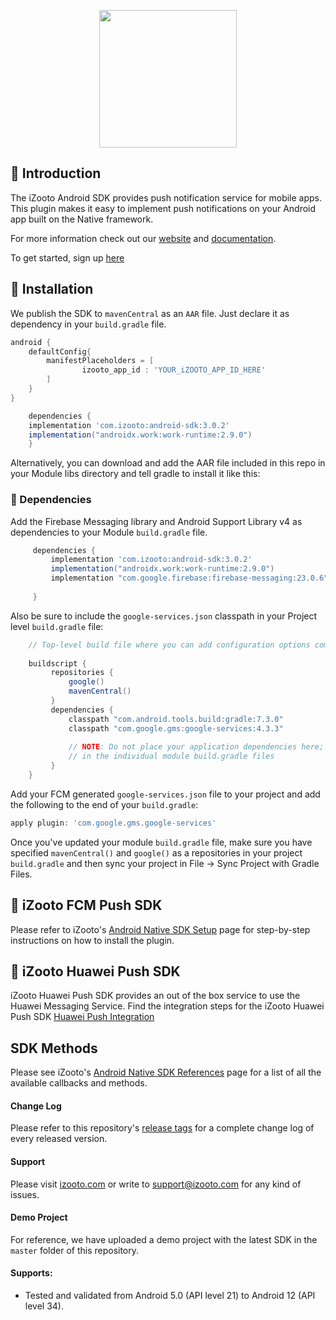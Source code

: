 <p align="center">
   <img src="https://user-images.githubusercontent.com/60651012/129727793-bc8b8f01-b317-4f1c-bace-c6882b86bff7.png" height="220">
</p>

## 👋 Introduction

The iZooto Android SDK provides push notification service for mobile apps. This plugin makes it easy to implement push notifications on your Android app built on the Native framework.

For more information check out our  [website](https://www.izooto.com)  and  [documentation](https://help.izooto.com/docs/app-push-notifications-overview).

To get started, sign up [here](https://panel.izooto.com/en/signup)

## 🎉 Installation

We publish the SDK to `mavenCentral` as an `AAR` file. Just declare it as dependency in your `build.gradle` file.
```groovy
android {
    defaultConfig{
        manifestPlaceholders = [
                izooto_app_id : 'YOUR_iZOOTO_APP_ID_HERE'
        ]
    }
}
```
```groovy
    dependencies {
    implementation 'com.izooto:android-sdk:3.0.2'
    implementation("androidx.work:work-runtime:2.9.0")
    }
```

Alternatively, you can download and add the AAR file included in this repo in your Module libs directory and tell gradle to install it like this:

### 📖 Dependencies

Add the Firebase Messaging library and Android Support Library v4 as dependencies to your Module `build.gradle` file.

```groovy
     dependencies {
         implementation 'com.izooto:android-sdk:3.0.2'
         implementation("androidx.work:work-runtime:2.9.0")
         implementation "com.google.firebase:firebase-messaging:23.0.6"
       
     }
```

Also be sure to include the `google-services.json` classpath in your Project level `build.gradle` file:

```groovy
    // Top-level build file where you can add configuration options common to all sub-projects/modules.         
        
    buildscript {       
         repositories {      
             google()
             mavenCentral()
         }       
         dependencies {      
             classpath "com.android.tools.build:gradle:7.3.0"
             classpath "com.google.gms:google-services:4.3.3"
        
             // NOTE: Do not place your application dependencies here; they belong       
             // in the individual module build.gradle files      
         }       
    }
```

Add your FCM generated `google-services.json` file to your project and add the following to the end of your `build.gradle`:

```groovy
apply plugin: 'com.google.gms.google-services'
```

Once you've updated your module `build.gradle` file, make sure you have specified `mavenCentral()` and `google()` as a repositories in your project `build.gradle` and then sync your project in File -> Sync Project with Gradle Files.


## 📲  iZooto FCM Push SDK

Please refer to iZooto's [Android Native SDK Setup](https://help.izooto.com/docs/android-sdk-setup-1) page for step-by-step instructions on how to install the plugin.

##  📲 iZooto Huawei Push SDK

iZooto Huawei Push SDK provides an out of the box service to use the Huawei Messaging Service. Find the integration steps for the iZooto Huawei Push SDK [Huawei Push Integration](https://help.izooto.com/docs/power-push-setting-up-huawei-messenger-service)


## SDK Methods

Please see iZooto's [Android Native SDK References](https://help.izooto.com/docs/sdk-reference) page for a list of all the available callbacks and methods.

#### Change Log

Please refer to this repository's [release tags](https://github.com/izooto-mobile-sdk/android-X/releases) for a complete change log of every released version.

#### Support

Please visit [izooto.com](https://www.izooto.com) or write to [support@izooto.com](mailto:support@izooto.com) for any kind of issues.

#### Demo Project

For reference, we have uploaded a demo project with the latest SDK in the <code>master</code> folder of this repository.

#### Supports:

* Tested and validated from Android 5.0 (API level 21) to Android 12 (API level 34).